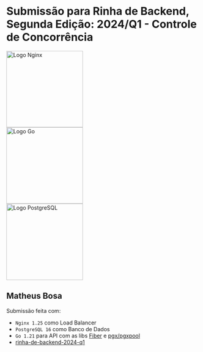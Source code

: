 # Submissão para Rinha de Backend, Segunda Edição: 2024/Q1 - Controle de Concorrência

<img src="https://upload.wikimedia.org/wikipedia/commons/c/c5/Nginx_logo.svg" alt="Logo Nginx" width="200" height="auto">
<br />
<img src="https://go.dev/images/go-logo-white.svg" alt="Logo Go" width="200" height="auto">
<br />
<img src="https://upload.wikimedia.org/wikipedia/commons/2/29/Postgresql_elephant.svg" alt="Logo PostgreSQL" width="200" height="auto">

## Matheus Bosa

Submissão feita com:
- `Nginx 1.25` como Load Balancer
- `PostgreSQL 16` como Banco de Dados
- `Go 1.21` para API com as libs [Fiber](https://gofiber.io/) e [pgx/pgxpool](https://github.com/jackc/pgx)
- [rinha-de-backend-2024-q1](https://github.com/zanfranceschi/rinha-de-backend-2024-q1)
